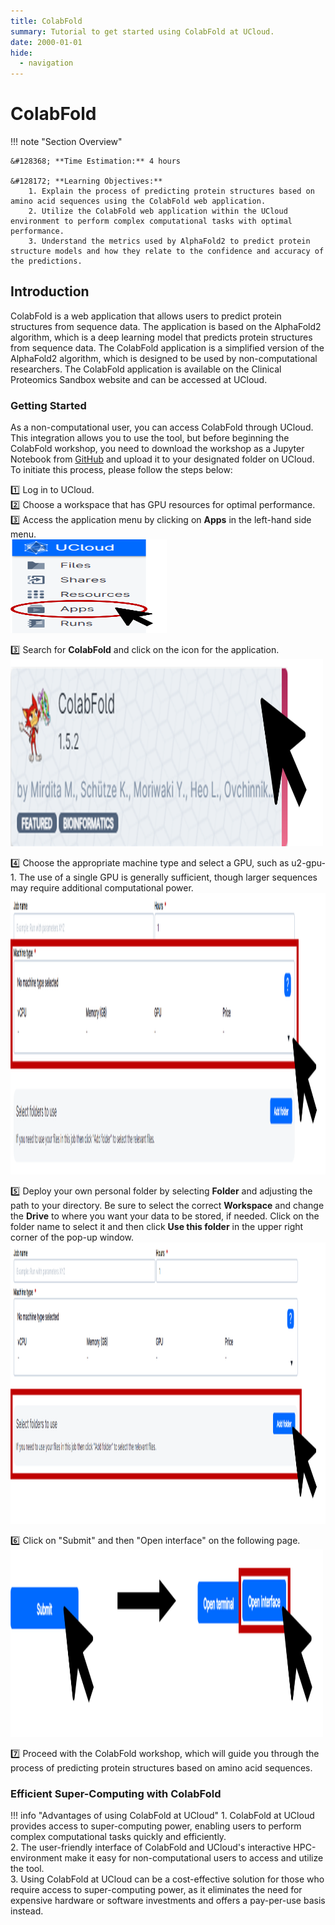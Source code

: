 ```yaml
---
title: ColabFold
summary: Tutorial to get started using ColabFold at UCloud.
date: 2000-01-01
hide:
  - navigation
---
```


<!--
# Put above to hide navigation (left), toc (right) or footer (bottom)

hide:
  - navigation 
  - toc
  - footer 

# You should hide the navigation if there are no subsections
# You should hide the Table of Contents if there are no important titles
-->

# ColabFold

!!! note "Section Overview"

    &#128368; **Time Estimation:** 4 hours

    &#128172; **Learning Objectives:**    
        1. Explain the process of predicting protein structures based on amino acid sequences using the ColabFold web application.  
        2. Utilize the ColabFold web application within the UCloud environment to perform complex computational tasks with optimal performance.  
        3. Understand the metrics used by AlphaFold2 to predict protein structure models and how they relate to the confidence and accuracy of the predictions.  

## Introduction    

ColabFold is a web application that allows users to predict protein structures from sequence data. The application is based on the AlphaFold2 algorithm, which is a deep learning model that predicts protein structures from sequence data. The ColabFold application is a simplified version of the AlphaFold2 algorithm, which is designed to be used by non-computational researchers. The ColabFold application is available on the Clinical Proteomics Sandbox website and can be accessed at UCloud. 

### Getting Started
As a non-computational user, you can access ColabFold through UCloud. This integration allows you to use the tool, but before beginning the ColabFold workshop, you need to download the workshop as a Jupyter Notebook from [GitHub](https://github.com/hds-sandbox/AlphaFold_Workshop) and upload it to your designated folder on UCloud. To initiate this process, please follow the steps below:

:one: Log in to UCloud.  
:two: Choose a workspace that has GPU resources for optimal performance.  
:three: Access the application menu by clicking on **Apps** in the left-hand side menu.  
<img src="images/UCloud/UCloud_apps.png" alt="Alt Text" width="250" height="150">

:three: Search for **ColabFold** and click on the icon for the application.  
<img src="images/UCloud/ColabFold_app.png" alt="Alt Text" width="500" height="300">

:four: Choose the appropriate machine type and select a GPU, such as u2-gpu-1. The use of a single GPU is generally sufficient, though larger sequences may require additional computational power.  
<img src="images/UCloud/Machine_type.png" alt="Alt Text" width="750" height="450">

:five: Deploy your own personal folder by selecting **Folder** and adjusting the path to your directory. Be sure to select the correct **Workspace** and change the **Drive** to where you want your data to be stored, if needed. Click on the folder name to select it and then click **Use this folder** in the upper right corner of the pop-up window.  
<img src="images/UCloud/Add_folder.png" alt="Alt Text" width="750" height="450">

:six: Click on "Submit" and then "Open interface" on the following page.  
<img src="images/UCloud/Submit_open_interface.png" alt="Alt Text" width="500" height="300">

:seven: Proceed with the ColabFold workshop, which will guide you through the process of predicting protein structures based on amino acid sequences.  


### Efficient Super-Computing with ColabFold
!!! info "Advantages of using ColabFold at UCloud"
    1. ColabFold at UCloud provides access to super-computing power, enabling users to perform complex computational tasks quickly and efficiently.  
    2. The user-friendly interface of ColabFold and UCloud's interactive HPC-environment make it easy for non-computational users to access and utilize the tool.  
    3. Using ColabFold at UCloud can be a cost-effective solution for those who require access to super-computing power, as it eliminates the need for expensive hardware or software investments and offers a pay-per-use basis instead.
